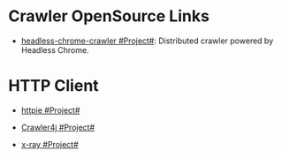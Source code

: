 # Crawler OpenSource Links

* [headless-chrome-crawler #Project#](https://github.com/yujiosaka/headless-chrome-crawler): Distributed crawler powered by Headless Chrome.

# HTTP Client

* [httpie #Project#](https://github.com/jkbrzt/httpie)

* [Crawler4j #Project#](https://github.com/yasserg/crawler4j)

* [x-ray #Project#](https://github.com/lapwinglabs/x-ray)
